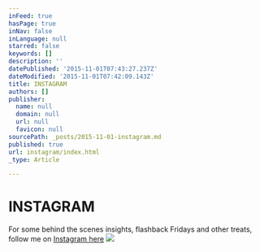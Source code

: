 ```yaml
---
inFeed: true
hasPage: true
inNav: false
inLanguage: null
starred: false
keywords: []
description: ''
datePublished: '2015-11-01T07:43:27.237Z'
dateModified: '2015-11-01T07:42:09.143Z'
title: INSTAGRAM
authors: []
publisher:
  name: null
  domain: null
  url: null
  favicon: null
sourcePath: _posts/2015-11-01-instagram.md
published: true
url: instagram/index.html
_type: Article

---
```

# INSTAGRAM

For some behind the scenes insights, flashback Fridays and other treats, follow me on [Instagram here][0]
![](https://the-grid-user-content.s3-us-west-2.amazonaws.com/4109ff12-436c-4c54-aebe-3a3526445107.png)

[0]: https://instagram.com/glenn_gibson/